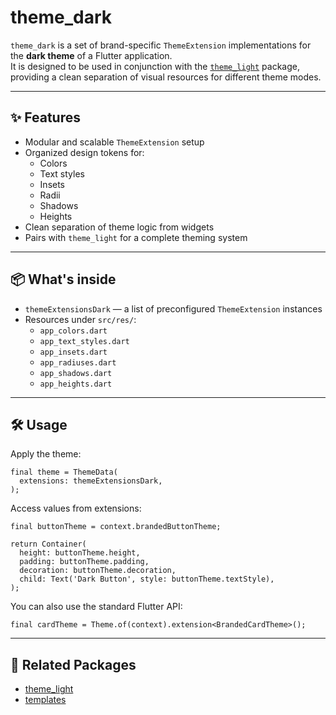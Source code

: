 # theme_dark

`theme_dark` is a set of brand-specific `ThemeExtension` implementations for the **dark theme** of a Flutter application.  
It is designed to be used in conjunction with the [`theme_light`](../theme_light) package, providing a clean separation of visual resources for different theme modes.

---

## ✨ Features

- Modular and scalable `ThemeExtension` setup
- Organized design tokens for:
    - Colors
    - Text styles
    - Insets
    - Radii
    - Shadows
    - Heights
- Clean separation of theme logic from widgets
- Pairs with `theme_light` for a complete theming system

---

## 📦 What's inside

- `themeExtensionsDark` — a list of preconfigured `ThemeExtension` instances
- Resources under `src/res/`:
    - `app_colors.dart`
    - `app_text_styles.dart`
    - `app_insets.dart`
    - `app_radiuses.dart`
    - `app_shadows.dart`
    - `app_heights.dart`

---

## 🛠 Usage

Apply the theme:

```
final theme = ThemeData(
  extensions: themeExtensionsDark,
);
```

Access values from extensions:

```
final buttonTheme = context.brandedButtonTheme;

return Container(
  height: buttonTheme.height,
  padding: buttonTheme.padding,
  decoration: buttonTheme.decoration,
  child: Text('Dark Button', style: buttonTheme.textStyle),
);
```

You can also use the standard Flutter API:

```
final cardTheme = Theme.of(context).extension<BrandedCardTheme>();
```

---

## 🔗 Related Packages

- [theme_light](../theme_light)
- [templates](../templates)

